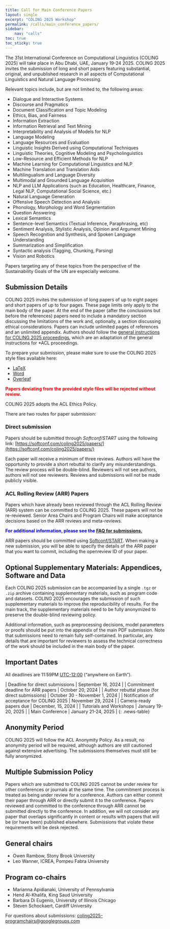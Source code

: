 ```yaml
---
title: Call for Main Conference Papers
layout: single
excerpt: "COLING 2025 Workshop"
permalink: /calls/main_conference_papers/
sidebar: 
    nav: "calls"
toc: true
toc_sticky: true
---
```


The 31st International Conference on Computational Linguistics (COLING 2025) will take place in Abu Dhabi, UAE, January 19-24 2025. COLING 2025 invites the submission of long and short papers featuring substantial, original, and unpublished research in all aspects of Computational Linguistics and Natural Language Processing.

Relevant topics include, but are not limited to, the following areas:

- Dialogue and Interactive Systems
- Discourse and Pragmatics
- Document Classification and Topic Modeling
- Ethics, Bias, and Fairness
- Information Extraction
- Information Retrieval and Text Mining
- Interpretability and Analysis of Models for NLP
- Language Modeling
- Language Resources and Evaluation
- Linguistic Insights Derived using Computational Techniques
- Linguistic Theories, Cognitive Modeling and Psycholinguistics
- Low-Resource and Efficient Methods for NLP
- Machine Learning for Computational Linguistics and NLP
- Machine Translation and Translation Aids
- Multilingualism and Language Diversity
- Multimodal and Grounded Language Acquisition
- NLP and LLM Applications (such as Education, Healthcare, Finance, Legal NLP, Computational Social Science, etc.)
- Natural Language Generation
- Offensive Speech Detection and Analysis
- Phonology, Morphology and Word Segmentation
- Question Answering
- Lexical Semantics
- Sentence-level Semantics (Textual Inference, Paraphrasing, etc)
- Sentiment Analysis, Stylistic Analysis, Opinion and Argument Mining
- Speech Recognition and Synthesis, and Spoken Language Understanding
- Summarization and Simplification
- Syntactic analysis (Tagging, Chunking, Parsing)
- Vision and Robotics

Papers targeting any of these topics from the perspective of the Sustainability Goals of the UN are especially welcome.

## Submission Details

COLING 2025 invites the submission of long papers of up to eight pages and short papers of up to four pages. These page limits only apply to the main body of the paper. At the end of the paper (after the conclusions but before the references) papers need to include a mandatory section discussing the limitations of the work and, optionally, a section discussing ethical considerations. Papers can include unlimited pages of references and an unlimited appendix.  Authors should follow the [general instructions for COLING 2025 proceedings](https://coling2025.org/downloads/coling-2025.pdf), which are an adaptation of the general instructions for *ACL proceedings. 

To prepare your submission, please make sure to use the COLING 2025 style files available here:

- [LaTeX](https://coling2025.org/downloads/coling-2025.zip)
- [Word](https://coling2025.org/downloads/coling-2025.docx)
- [Overleaf](https://www.overleaf.com/latex/templates/instructions-for-coling-2025-proceedings/hfhcytgpqmzf)

<span style="color:red; font-weight:bold;">Papers deviating from the provided style files will be rejected without review.</span>

COLING 2025 adopts the ACL Ethics Policy.

There are two routes for paper submission:

### Direct submission

Papers should be submitted through *Softconf/START* using the following link:
[https://softconf.com/coling2025/papers/](https://softconf.com/coling2025/papers/)

Each paper will receive a minimum of three reviews. Authors will have the opportunity to provide a short rebuttal to clarify any misunderstandings. The review process will be double-blind. Reviewers will not see authors, authors will not see reviewers. Reviews and submissions will not be made publicly visible.

### ACL Rolling Review (ARR) Papers

Papers which have already been reviewed through the ACL Rolling Review (ARR) system can be committed to COLING 2025. These papers will not be re-reviewed. Senior Area Chairs and Program Chairs will make acceptance decisions based on the ARR reviews and meta-reviews.

<span style="color:blue; font-weight:bold;">For additional information, please see the <a href="https://coling2025.org/faqs/submission/">FAQ for submissions.</a></span>

ARR papers should be committed using [Softconf/START](https://softconf.com/coling2025/papers/). When making a new submission, you will be able to specify the details of the ARR paper that you want to commit, including the openreview ID of your paper.

## Optional Supplementary Materials: Appendices, Software and Data

Each COLING 2025 submission can be accompanied by a single `.tgz` or `.zip` archive containing supplementary materials, such as program code and datasets. COLING 2025 encourages the submission of such supplementary materials to improve the reproducibility of results. For the main track, the supplementary materials need to be fully anonymized to preserve the double-blind reviewing policy.

Additional information, such as preprocessing decisions, model parameters or proofs should be put into the appendix of the main PDF submission. Note that submissions need to remain fully self-contained. In particular, any details that are important for reviewers to assess the technical correctness of the work should be included in the main body of the paper.

## Important Dates

All deadlines are 11:59PM [UTC-12:00](https://www.timeanddate.com/time/zone/timezone/utc-12) (“anywhere on Earth”).

<style>
.news-table { font-size: .9em; table-layout: fixed; text-align: left; }
.news-table tr td:nth-child(1) { font-weight: bold; width: 80em; }
.news-table tr td:nth-child(2) { width: 55em; }
</style>

| Deadline for direct submissions | September 16, 2024 |
| Commitment deadline for ARR papers | October 20, 2024 |
| Author rebuttal phase (for direct submissions) | October 30 - November 1, 2024 |
| Notification of acceptance for COLING 2025 | November 29, 2024 |
| Camera-ready papers due | December, 15, 2024 |
| Tutorials and Workshops | January 19-20, 2025 |
| Main Conference | January 21-24, 2025 |
{: .news-table}

## Anonymity Period

COLING 2025 will follow the ACL Anonymity Policy. As a result, no anonymity period will be required, although authors are still cautioned against extensive advertising. The submissions themselves must still be fully anonymized.

## Multiple Submission Policy

Papers which are submitted to COLING 2025 cannot be under review for other conferences or journals at the same time. The commitment process is treated as being under review for a conference. Authors can either commit their paper through ARR or directly submit it to the conference. Papers reviewed and committed to the conference through ARR cannot be submitted directly to the conference. In addition, we will not consider any paper that overlaps significantly in content or results with papers that will be (or have been) published elsewhere. Submissions that violate these requirements will be desk rejected.

## General chairs

- Owen Rambow, Stony Brook University
- Leo Wanner, ICREA, Pompeu Fabra University

## Program co-chairs

- Marianna Apidianaki, University of Pennsylvania
- Hend Al-Khalifa, King Saud University
- Barbara Di Eugenio, University of Illinois Chicago
- Steven Schockaert, Cardiff University

For questions about submissions: [coling2025-programchairs@googlegroups.com](mailto:coling2025-programchairs@googlegroups.com)